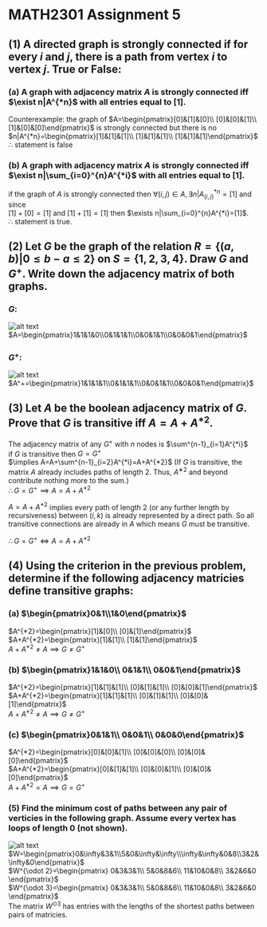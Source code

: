 # MATH2301 Assignment 5
## (1) A directed graph is strongly connected if for every $i$ and $j$, there is a path from vertex $i$ to vertex $j$. True or False:
### (a) A graph with adjacency matrix $A$ is strongly connected iff $\exist n|A^{*n}$ with all entries equal to $[1]$.
Counterexample: the graph of $A=\begin{pmatrix}[0]&[1]&[0]\\ [0]&[0]&[1]\\ [1]&[0]&[0]\end{pmatrix}$ is strongly connected but there is no $n|A^{*n}=\begin{pmatrix}[1]&[1]&[1]\\ [1]&[1]&[1]\\ [1]&[1]&[1]\end{pmatrix}$\
$\therefore$ statement is false
### (b) A graph with adjacency matrix $A$ is strongly connected iff $\exist n|\sum_{i=0}^{n}A^{*i}$ with all entries equal to [1].
if the graph of $A$ is strongly connected then $\forall (i,j)\in A,\exists n|A_{(i,j)}^{*n}=[1]$ and since\
$[1]+[0]=[1]$ and $[1] + [1] = [1]$ then $\exists n|\sum_{i=0}^{n}A^{*i}=[1]$.\
$\therefore$ statement is true.

<div style="page-break-after: always;"></div>

## (2) Let $G$ be the graph of the relation $R=\{(a,b)|0\leq b-a\leq2\}$ on $S=\{1,2,3,4\}$. Draw $G$ and $G^+$. Write down the adjacency matrix of both graphs.
### $G$: 
![alt text](<assignment 5/image.png>)\
$A=\begin{pmatrix}1&1&1&0\\0&1&1&1\\0&0&1&1\\0&0&0&1\end{pmatrix}$
### $G^+:$
![alt text](<assignment 5/image1.png>)\
$A^+=\begin{pmatrix}1&1&1&1\\0&1&1&1\\0&0&1&1\\0&0&0&1\end{pmatrix}$

<div style="page-break-after: always;"></div>

## (3) Let $A$ be the boolean adjacency matrix of $G$. Prove that $G$ is transitive iff $A=A+A^{*2}$.
The adjacency matrix of any $G^+$ with $n$ nodes is $\sum^{n-1}_{i=1}A^{*i}$\
if $G$ is transitive then $G=G^+$\
$\implies A=A+\sum^{n-1}_{i=2}A^{*i}=A+A^{*2}$ (If $G$ is transitive, the matrix $A$ already includes paths of length 2. Thus, $A^{∗2}$ and beyond contribute nothing more to the sum.)\
$\therefore G=G^+\implies A=A+A^{*2}$

$A=A+A^{*2}$ implies every path of length $2$ (or any further length by recursiveness) between $(i,k)$ is already represented by a direct path. So all transitive connections are already in $A$ which means $G$ must be transitive.

$\therefore G=G^+\iff A=A+A^{*2}$

<div style="page-break-after: always;"></div>

## (4) Using the criterion in the previous problem, determine if the following adjacency matricies define transitive graphs:
### (a) $\begin{pmatrix}0&1\\1&0\end{pmatrix}$
$A^{*2}=\begin{pmatrix}[1]&[0]\\ [0]&[1]\end{pmatrix}$\
$A+A^{*2}=\begin{pmatrix}[1]&[1]\\ [1]&[1]\end{pmatrix}$\
$A+A^{*2}\neq A\implies G\neq G^+$
### (b) $\begin{pmatrix}1&1&0\\ 0&1&1\\ 0&0&1\end{pmatrix}$
$A^{*2}=\begin{pmatrix}[1]&[1]&[1]\\ [0]&[1]&[1]\\ [0]&[0]&[1]\end{pmatrix}$\
$A+A^{*2}=\begin{pmatrix}[1]&[1]&[1]\\ [0]&[1]&[1]\\ [0]&[0]&[1]\end{pmatrix}$\
$A+A^{*2}\neq A\implies G\neq G^+$
### (c) $\begin{pmatrix}0&1&1\\ 0&0&1\\ 0&0&0\end{pmatrix}$
$A^{*2}=\begin{pmatrix}[0]&[0]&[1]\\ [0]&[0]&[0]\\ [0]&[0]&[0]\end{pmatrix}$\
$A+A^{*2}=\begin{pmatrix}[0]&[1]&[1]\\ [0]&[0]&[1]\\ [0]&[0]&[0]\end{pmatrix}$\
$A+A^{*2}= A\implies G= G^+$

<div style="page-break-after: always;"></div>

### (5) Find the minimum cost of paths between any pair of verticies in the following graph. Assume every vertex has loops of length 0 (not shown).
![alt text](<assignment 5/image2.png>)\
$W=\begin{pmatrix}0&\infty&3&1\\5&0&\infty&\infty\\\infty&\infty&0&8\\3&2&\infty&0\end{pmatrix}$\
$W^{\odot 2}=\begin{pmatrix}
0&3&3&1\\
5&0&8&6\\
11&10&0&8\\
3&2&6&0
\end{pmatrix}$\
$W^{\odot 3}=\begin{pmatrix}
0&3&3&1\\
5&0&8&6\\
11&10&0&8\\
3&2&6&0
\end{pmatrix}$\
The matrix $W^{\odot 3}$ has entries with the lengths of the shortest paths between pairs of matricies.
